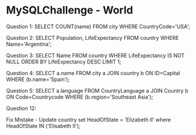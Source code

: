 # MySQLChallenge - World

Question 1: 
    SELECT COUNT(name) FROM city WHERE CountryCode='USA';

Question 2: 
    SELECT Population, LifeExpectancy FROM country WHERE Name='Argentina';

Question 3: 
    SELECT Name FROM country WHERE LifeExpectancy IS NOT NULL ORDER BY LifeExpectancy DESC LIMIT 1;

Question 4: 
    SELECT a.name FROM city a JOIN country b ON ID=Capital WHERE (b.name='Spain');

Question 5:
    SELECT a.language FROM CountryLanguage a JOIN Country b ON Code=Countrycode WHERE (b.region='Southeast Asia');




 Question 12:

 Fix Mistake - Update country set HeadOfState = 'Elizabeth II' where HeadOfState IN ('Elisabeth II');

